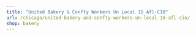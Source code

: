 ```yaml
---
title: "United Bakery & Confty Workers Un Local 15 Afl-CIO"
url: /chicago/united-bakery-and-confty-workers-un-local-15-afl-cio/
shop: bakery
---
```

